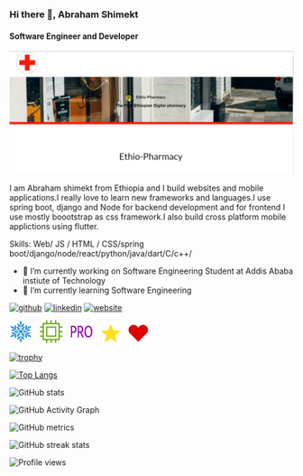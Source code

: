 ### Hi there 👋, Abraham Shimekt
#### Software Engineer  and Developer
![Software Engineer  and Developer](https://github.com/Abe40/Abe40/blob/main/pharmacy.jpg)

I am Abraham shimekt from Ethiopia and I build websites and mobile applications.I really love to learn new frameworks and languages.I use spring boot, django and Node for backend development and for frontend I use mostly boootstrap as css framework.I also build cross platform mobile applictions using flutter.

Skills: Web/ JS / HTML / CSS/spring boot/django/node/react/python/java/dart/C/c++/

- 🔭 I’m currently working on Software Engineering Student at Addis Ababa instiute of Technology 
- 🌱 I’m currently learning Software Engineering 


[<img src='https://cdn.jsdelivr.net/npm/simple-icons@3.0.1/icons/github.svg' alt='github' height='40'>](https://github.com/https://github.com/Abe40)  [<img src='https://cdn.jsdelivr.net/npm/simple-icons@3.0.1/icons/linkedin.svg' alt='linkedin' height='40'>](https://www.linkedin.com/in/https://www.linkedin.com/in/abraham-shimekt-6150a320b//)  [<img src='https://cdn.jsdelivr.net/npm/simple-icons@3.0.1/icons/icloud.svg' alt='website' height='40'>](https://6231115da0509535a4340265--wonderful-yalow-6a29a3.netlify.app/)  

<a href='https://archiveprogram.github.com/'><img src='https://raw.githubusercontent.com/acervenky/animated-github-badges/master/assets/acbadge.gif' width='40' height='40'></a> <a href='https://docs.github.com/en/developers'><img src='https://raw.githubusercontent.com/acervenky/animated-github-badges/master/assets/devbadge.gif' width='40' height='40'></a> <a href='https://github.com/pricing'><img src='https://raw.githubusercontent.com/acervenky/animated-github-badges/master/assets/pro.gif' width='40' height='40'></a> <a href='https://stars.github.com/'><img src='https://raw.githubusercontent.com/acervenky/animated-github-badges/master/assets/starbadge.gif' width='35' height='35'></a> <a href='https://docs.github.com/en/github/supporting-the-open-source-community-with-github-sponsors'><img src='https://raw.githubusercontent.com/acervenky/animated-github-badges/master/assets/sponsorbadge.gif' width='35' height='35'></a> 

[![trophy](https://github-profile-trophy.vercel.app/?username=https://github.com/Abe40)](https://github.com/ryo-ma/github-profile-trophy)

[![Top Langs](https://github-readme-stats.vercel.app/api/top-langs/?username=https://github.com/Abe40)](https://github.com/anuraghazra/github-readme-stats)

![GitHub stats](https://github-readme-stats.vercel.app/api?username=https://github.com/Abe40&show_icons=true&count_private=true)  

![GitHub Activity Graph](https://activity-graph.herokuapp.com/graph?username=https://github.com/Abe40)  

![GitHub metrics](https://metrics.lecoq.io/https://github.com/Abe40)  

![GitHub streak stats](https://github-readme-streak-stats.herokuapp.com/?user=https://github.com/Abe40)  

![Profile views](https://gpvc.arturio.dev/https://github.com/Abe40)  
